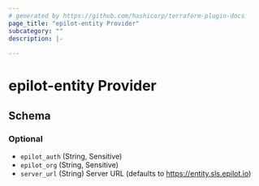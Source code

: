 ```yaml
---
# generated by https://github.com/hashicorp/terraform-plugin-docs
page_title: "epilot-entity Provider"
subcategory: ""
description: |-
  
---
```


# epilot-entity Provider





<!-- schema generated by tfplugindocs -->
## Schema

### Optional

- `epilot_auth` (String, Sensitive)
- `epilot_org` (String, Sensitive)
- `server_url` (String) Server URL (defaults to https://entity.sls.epilot.io)
